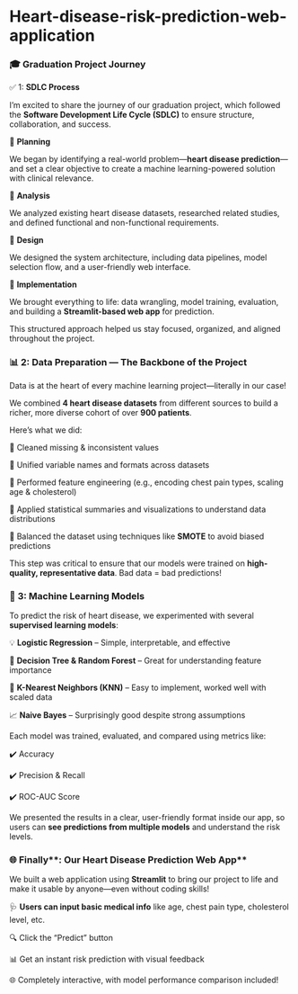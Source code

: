 # Heart-disease-risk-prediction-web-application
### 🎓 Graduation Project Journey

✅️ 1: **SDLC Process**

I’m excited to share the journey of our graduation project, which followed the **Software Development Life Cycle (SDLC)** to ensure structure, collaboration, and success.

🔹 **Planning**

We began by identifying a real-world problem—**heart disease prediction**—and set a clear objective to create a machine learning-powered solution with clinical relevance.

🔹 **Analysis**

We analyzed existing heart disease datasets, researched related studies, and defined functional and non-functional requirements.

🔹 **Design**

We designed the system architecture, including data pipelines, model selection flow, and a user-friendly web interface.

🔹 **Implementation**

We brought everything to life: data wrangling, model training, evaluation, and building a **Streamlit-based web app** for prediction.

This structured approach helped us stay focused, organized, and aligned throughout the project.

### 📊 **2: Data Preparation — The Backbone of the Project**

Data is at the heart of every machine learning project—literally in our case!

We combined **4 heart disease datasets** from different sources to build a richer, more diverse cohort of over **900 patients**.

Here’s what we did:

🔸 Cleaned missing & inconsistent values

🔸 Unified variable names and formats across datasets

🔸 Performed feature engineering (e.g., encoding chest pain types, scaling age & cholesterol)

🔸 Applied statistical summaries and visualizations to understand data distributions

🔸 Balanced the dataset using techniques like **SMOTE** to avoid biased predictions

This step was critical to ensure that our models were trained on **high-quality, representative data**. Bad data = bad predictions!

### 🤖 **3: Machine Learning Models**

To predict the risk of heart disease, we experimented with several **supervised learning models**:

💡 **Logistic Regression** – Simple, interpretable, and effective

🌳 **Decision Tree & Random Forest** – Great for understanding feature importance

🧠 **K-Nearest Neighbors (KNN)** – Easy to implement, worked well with scaled data

📈 **Naive Bayes** – Surprisingly good despite strong assumptions

Each model was trained, evaluated, and compared using metrics like:

✔️ Accuracy

✔️ Precision & Recall

✔️ ROC-AUC Score

We presented the results in a clear, user-friendly format inside our app, so users can **see predictions from multiple models** and understand the risk levels.

### 🌐 Finally**: Our Heart Disease Prediction Web App**

We built a web application using **Streamlit** to bring our project to life and make it usable by anyone—even without coding skills!

🩺 **Users can input basic medical info** like age, chest pain type, cholesterol level, etc.

🔍 Click the “Predict” button

📊 Get an instant risk prediction with visual feedback

🌐 Completely interactive, with model performance comparison included!

